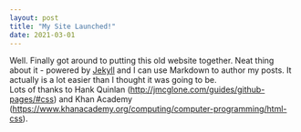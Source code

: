 ```yaml
---
layout: post
title: "My Site Launched!"
date: 2021-03-01
---
```


Well. Finally got around to putting this old website together. 
Neat thing about it - powered by [Jekyll](http://jekyllrb.com) 
and I can use Markdown to author my posts. It actually is a lot easier than I thought it was going to be. <br>
Lots of thanks to Hank Quinlan (http://jmcglone.com/guides/github-pages/#css) and Khan Academy (https://www.khanacademy.org/computing/computer-programming/html-css).
